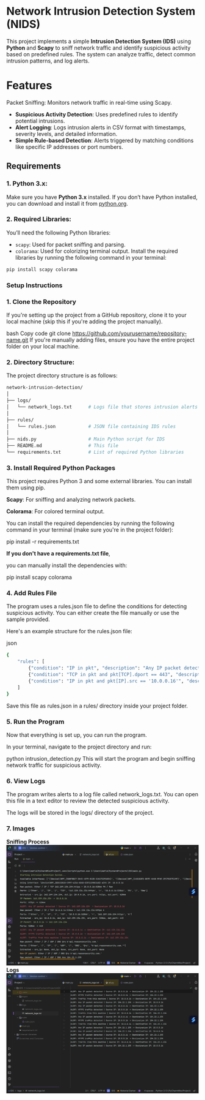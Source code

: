 # Network Intrusion Detection System (NIDS)

This project implements a simple **Intrusion Detection System (IDS)** using **Python** and **Scapy** to sniff network traffic and identify suspicious activity based on predefined rules. The system can analyze traffic, detect common intrusion patterns, and log alerts.

# Features
Packet Sniffing: Monitors network traffic in real-time using Scapy.
- **Suspicious Activity Detection**: Uses predefined rules to identify potential intrusions.
- **Alert Logging**: Logs intrusion alerts in CSV format with timestamps, severity levels, and detailed information.
- **Simple Rule-based Detection**: Alerts triggered by matching conditions like specific IP addresses or port numbers.


## Requirements

### 1. **Python 3.x**:
Make sure you have **Python 3.x** installed. If you don’t have Python installed, you can download and install it from [python.org](https://www.python.org/downloads/).

### 2. **Required Libraries**:
You’ll need the following Python libraries:
- `scapy`: Used for packet sniffing and parsing.
- `colorama`: Used for colorizing terminal output.
Install the required libraries by running the following command in your terminal:

```bash
pip install scapy colorama
```

### Setup Instructions
### 1. Clone the Repository
If you're setting up the project from a GitHub repository, clone it to your local machine (skip this if you're adding the project manually).

bash
Copy code
git clone https://github.com/yourusername/repository-name.git
If you're manually adding files, ensure you have the entire project folder on your local machine.

### 2. Directory Structure:

The project directory structure is as follows:

```bash
network-intrusion-detection/
│
├── logs/
│   └── network_logs.txt      # Logs file that stores intrusion alerts
│
├── rules/
│   └── rules.json            # JSON file containing IDS rules
│
├── nids.py                   # Main Python script for IDS
├── README.md                 # This file
└── requirements.txt          # List of required Python libraries
```

### 3. Install Required Python Packages
This project requires Python 3 and some external libraries. You can install them using pip.

**Scapy**: For sniffing and analyzing network packets.

**Colorama**: For colored terminal output.

You can install the required dependencies by running the following command in your terminal (make sure you're in the project folder):


pip install -r requirements.txt

**If you don't have a requirements.txt file**,

you can manually install the dependencies with:

pip install scapy colorama

### 4. Add Rules File
The program uses a rules.json file to define the conditions for detecting suspicious activity. You can either create the file manually or use the sample provided.

Here's an example structure for the rules.json file:

json
```bash
{
    "rules": [
        {"condition": "IP in pkt", "description": "Any IP packet detected"},
        {"condition": "TCP in pkt and pkt[TCP].dport == 443", "description": "HTTPS traffic detected"},
        {"condition": "IP in pkt and pkt[IP].src == '10.0.0.16'", "description": "Traffic from this machine"}
    ]
}
```
Save this file as rules.json in a rules/ directory inside your project folder.

### 5. Run the Program
Now that everything is set up, you can run the program.

In your terminal, navigate to the project directory and run:

python intrusion_detection.py
This will start the program and begin sniffing network traffic for suspicious activity.

### 6. View Logs
The program writes alerts to a log file called network_logs.txt. You can open this file in a text editor to review the detected suspicious activity.

The logs will be stored in the logs/ directory of the project.

### 7. Images
**Sniffing Process**
![image alt](https://github.com/Matlaba-Machaka/IntrusionDetectionSystem/blob/f30cf1b69a8c685a4170bd4336f176d40c8c77d0/Sniffing.jpg)
**Logs**
![image alt](https://github.com/Matlaba-Machaka/IntrusionDetectionSystem/blob/ce157a46f4ad66edd3e22820284c9cd26086a63c/logsOutput.jpg)

